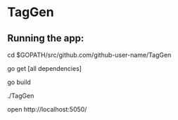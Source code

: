 # TagGen

## Running the app:
cd $GOPATH/src/github.com/github-user-name/TagGen


go get [all dependencies]


go build


./TagGen


open http://localhost:5050/
